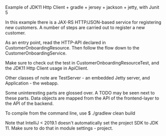 Example of JDK11 Http Client + gradle + jersey + jackson + jetty, with Junit 5

In this example there is a JAX-RS HTTP/JSON-based service for registering new customers. 
A number of steps are carried out to register a new customer.

As an entry point, read the HTTP-API declared in CustomerOnboardingResource. 
Then follow the flow down to the CustomerOnboardingService. 

Make sure to check out the test in CustomerOnboardingResourceTest, 
and the JDK11 Http Client usage in ApiClient. 

Other classes of note are TestServer - an embedded Jetty server, and 
Application - the webapp. 

Some uninteresting parts are glossed over. A TODO may be seen next to these parts. 
Data objects are mapped from the API of the frontend-layer to the API of the backend. 

To compile from the command line, use
$  ./gradlew clean build 

Note that IntelliJ < 2019.1 doesn't automatically set the project SDK to JDK 11.
Make sure to do that in module settings - project.